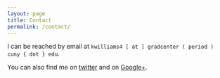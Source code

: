```yaml
---
layout: page
title: Contact
permalink: /contact/
---
```


I can be reached by email at `kwilliams4 [ at ] gradcenter ( period ) cuny { dot } edu`.

You can also find me on [twitter](https://twitter.com/KamerynJW) and on [Google+](https://plus.google.com/+KamerynWilliams).

